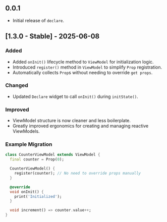 ## 0.0.1

- Initial release of `declare`.

## [1.3.0 - Stable] - 2025-06-08 

### Added
- Added `onInit()` lifecycle method to `ViewModel` for initialization logic.
- Introduced `register()` method in `ViewModel` to simplify `Prop` registration.
- Automatically collects `Prop`s without needing to override `get props`.

### Changed
- Updated `Declare` widget to call `onInit()` during `initState()`.

### Improved
- ViewModel structure is now cleaner and less boilerplate.
- Greatly improved ergonomics for creating and managing reactive ViewModels.

### Example Migration

```dart
class CounterViewModel extends ViewModel {
  final counter = Prop(0);

  CounterViewModel() {
    register(counter); // No need to override props manually
  }

  @override
  void onInit() {
    print('Initialized');
  }

  void increment() => counter.value++;
}
```